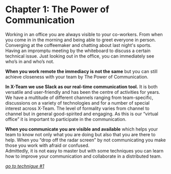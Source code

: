 # Chapter 1: The Power of Communication

Working in an office you are always visible to your co-workers. From when you come in in the morning and being able to greet everyone in person. Converging at the coffeemaker and chatting about last night's sports. Having an impromptu meeting by the whiteboard to discuss a certain technical issue. Just looking out in the office, you can immediately see who’s in and who’s not.

**When you work remote the immediacy is not the same** but you can still achieve closeness with your team by The Power of Communication.

**In X-Team we use Slack as our real-time communication tool.** It is both versatile and user-friendly and has been the centre of activities for years. We have a multitude of different channels ranging from team-specific, discussions on a variety of technologies and for a number of special interest across X-Team. The level of formality varies from channel to channel but in general good-spirited and engaging. As this is our “virtual office” it is important to participate in the communication.

**When you communicate you are visible and available** which helps your team to know not only what you are doing but also that you are there to help. When you “drop off the radar screen” by not communicating you make those you work with afraid or confused.  
Admittedly, it is not easy to master but with some techniques you can learn how to improve your communication and collaborate in a distributed team.

[_go to technigue #1_](t1/t1%20Keep%20a%20personal%20work%20journal.md)